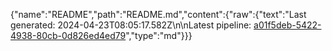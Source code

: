 {"name":"README","path":"README.md","content":{"raw":{"text":"Last generated: 2024-04-23T08:05:17.582Z\n\nLatest pipeline: [a01f5deb-5422-4938-80cb-0d826ed4ed79](/pipeline/a01f5deb-5422-4938-80cb-0d826ed4ed79)","type":"md"}}}